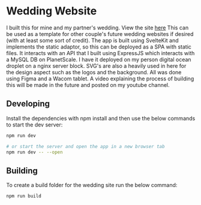 # Wedding Website

I built this for mine and my partner's wedding. View the site [here](https://wedding.cadegray.dev 'Our wedding website')
This can be used as a template for other couple's future wedding websites if desired (with at least some sort of credit).
The app is built using SvelteKit and implements the static adaptor, so this can be deployed as a SPA with static files.
It interacts with an API that I built using ExpressJS which interacts with a MySQL DB on PlanetScale.
I have it deployed on my person digital ocean droplet on a nginx server block.
SVG's are also a heavily used in here for the design aspect such as the logos and the background. All was done using Figma and a Wacom tablet.
A video explaining the process of building this will be made in the future and posted on my youtube channel.

## Developing

Install the dependencies with npm install and then use the below commands to start the dev server:

```bash
npm run dev

# or start the server and open the app in a new browser tab
npm run dev -- --open
```

## Building

To create a build folder for the wedding site run the below command:

```bash
npm run build
```
